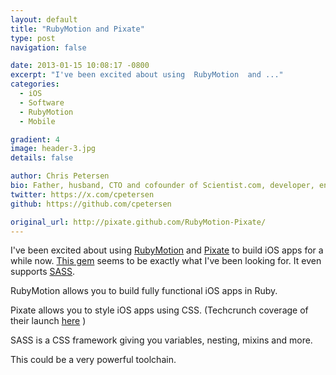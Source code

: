 ```yaml
---
layout: default
title: "RubyMotion and Pixate"
type: post
navigation: false

date: 2013-01-15 10:08:17 -0800
excerpt: "I've been excited about using  RubyMotion  and ..."
categories:
  - iOS
  - Software
  - RubyMotion
  - Mobile

gradient: 4
image: header-3.jpg
details: false

author: Chris Petersen
bio: Father, husband, CTO and cofounder of Scientist.com, developer, entrepreneur and technologist.
twitter: https://x.com/cpetersen
github: https://github.com/cpetersen

original_url: http://pixate.github.com/RubyMotion-Pixate/
---
```



I've been excited about using  [RubyMotion](http://www.rubymotion.com)  and  [Pixate](http://www.pixate.com)  to build iOS apps for a while now.  [This gem](http://pixate.github.com/RubyMotion-Pixate/)  seems to be exactly what I've been looking for. It even supports  [SASS](http://sass-lang.com). 

 RubyMotion allows you to build fully functional iOS apps in Ruby. 

 Pixate allows you to style iOS apps using CSS. (Techcrunch coverage of their launch  [here](http://techcrunch.com/2013/01/15/pixate-debuts-a-framework-for-designing-mobile-apps-with-css/) ) 

 SASS is a CSS framework giving you variables, nesting, mixins and more. 

 This could be a very powerful toolchain. 

 
